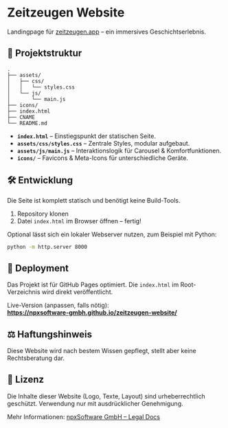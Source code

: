# Zeitzeugen Website

Landingpage für [zeitzeugen.app](https://zeitzeugen.app) – ein immersives Geschichtserlebnis.

## 📁 Projektstruktur

```
.
├── assets/
│   ├── css/
│   │   └── styles.css
│   └── js/
│       └── main.js
├── icons/
├── index.html
├── CNAME
└── README.md
```

* **`index.html`** – Einstiegspunkt der statischen Seite.
* **`assets/css/styles.css`** – Zentrale Styles, modular aufgebaut.
* **`assets/js/main.js`** – Interaktionslogik für Carousel & Komfortfunktionen.
* **`icons/`** – Favicons & Meta-Icons für unterschiedliche Geräte.

## 🛠 Entwicklung

Die Seite ist komplett statisch und benötigt keine Build-Tools.

1. Repository klonen
2. Datei `index.html` im Browser öffnen – fertig!

Optional lässt sich ein lokaler Webserver nutzen, zum Beispiel mit Python:

```bash
python -m http.server 8000
```

## 🚀 Deployment

Das Projekt ist für GitHub Pages optimiert. Die `index.html` im Root-Verzeichnis wird direkt veröffentlicht.

Live-Version (anpassen, falls nötig):<br />
**https://npxsoftware-gmbh.github.io/zeitzeugen-website/**

## ⚖️ Haftungshinweis

Diese Website wird nach bestem Wissen gepflegt, stellt aber keine Rechtsberatung dar.

## 📄 Lizenz

Die Inhalte dieser Website (Logo, Texte, Layout) sind urheberrechtlich geschützt. Verwendung nur mit ausdrücklicher Genehmigung.

Mehr Informationen: [npxSoftware GmbH – Legal Docs](https://npxsoftware-gmbh.github.io/legal-docs/)
